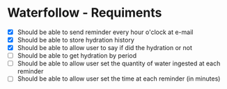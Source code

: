 # Waterfollow - Requiments

- [x] Should be able to send reminder every hour o'clock at e-mail
- [x] Should be able to store hydration history
- [x] Should be able to allow user to say if did the hydration or not
- [ ] Should be able to get hydration by period
- [ ] Should be able to allow user set the quantity of water ingested at each reminder
- [ ] Should be able to allow user set the time at each reminder (in minutes)
